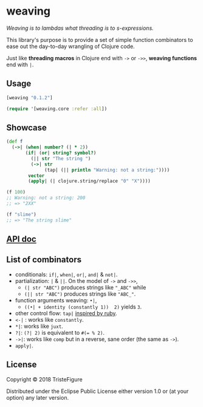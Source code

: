 # weaving

*Weaving is to lambdas what threading is to s-expressions.*

This library's purpose is to provide a set of simple function combinators to ease out the day-to-day wrangling of Clojure code.

Just like **threading macros** in Clojure end with `->` or `->>`, **weaving functions** end with `|`.

## Usage

```clojure
[weaving "0.1.2"]
```

```clojure
(require '[weaving.core :refer :all])
```

## Showcase
```clojure
(def f
  (->| (when| number? (| * 2))
       (if| (or| string? symbol?)
         (|| str "The string ")
         (->| str
              (tap| (|| println "Warning: not a string:"))))
        vector
        (apply| (| clojure.string/replace "0" "X"))))

(f 100)
;; Warning: not a string: 200
;; => "2XX"

(f "slime")
;; => "The string slime"
```

## [API doc](https://tristefigure.github.io/weaving/)

## List of combinators

- conditionals: `if|`, `when|`, `or|`, `and|` & `not|`.
- partialization: `|` & `||`. On the model of `->` and `->>`,
  - `(| str "ABC")` produces strings like `"_ABC"` while
  - `(|| str "ABC")` produces strings like `"ABC_"`.
- function arguments weaving: `•|`,
    - `((•| + identity (constantly 1))  2)` yields `3`.
- other control flow: `tap|` [inspired by ruby](https://apidock.com/ruby/Object/tap).
- `<-|` : works like `constantly`.
- `*|`: works like `juxt`.
- `?|`: `(?| 2)` is equivalent to `#(= % 2)`.
- `->|`: works like `comp` but in a reverse, sane order (the same as `->`).
- `apply|`.

## License

Copyright © 2018 TristeFigure

Distributed under the Eclipse Public License either version 1.0 or (at
your option) any later version.
